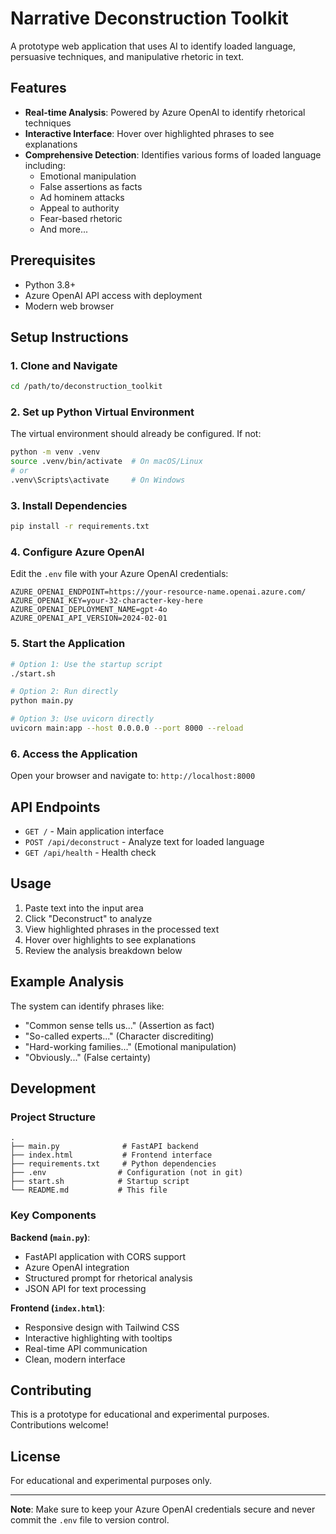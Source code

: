 # Narrative Deconstruction Toolkit

A prototype web application that uses AI to identify loaded language, persuasive techniques, and manipulative rhetoric in text.

## Features

- **Real-time Analysis**: Powered by Azure OpenAI to identify rhetorical techniques
- **Interactive Interface**: Hover over highlighted phrases to see explanations
- **Comprehensive Detection**: Identifies various forms of loaded language including:
  - Emotional manipulation
  - False assertions as facts
  - Ad hominem attacks
  - Appeal to authority
  - Fear-based rhetoric
  - And more...

## Prerequisites

- Python 3.8+
- Azure OpenAI API access with deployment
- Modern web browser

## Setup Instructions

### 1. Clone and Navigate
```bash
cd /path/to/deconstruction_toolkit
```

### 2. Set up Python Virtual Environment
The virtual environment should already be configured. If not:
```bash
python -m venv .venv
source .venv/bin/activate  # On macOS/Linux
# or
.venv\Scripts\activate     # On Windows
```

### 3. Install Dependencies
```bash
pip install -r requirements.txt
```

### 4. Configure Azure OpenAI
Edit the `.env` file with your Azure OpenAI credentials:
```env
AZURE_OPENAI_ENDPOINT=https://your-resource-name.openai.azure.com/
AZURE_OPENAI_KEY=your-32-character-key-here
AZURE_OPENAI_DEPLOYMENT_NAME=gpt-4o
AZURE_OPENAI_API_VERSION=2024-02-01
```

### 5. Start the Application
```bash
# Option 1: Use the startup script
./start.sh

# Option 2: Run directly
python main.py

# Option 3: Use uvicorn directly
uvicorn main:app --host 0.0.0.0 --port 8000 --reload
```

### 6. Access the Application
Open your browser and navigate to: `http://localhost:8000`

## API Endpoints

- `GET /` - Main application interface
- `POST /api/deconstruct` - Analyze text for loaded language
- `GET /api/health` - Health check

## Usage

1. Paste text into the input area
2. Click "Deconstruct" to analyze
3. View highlighted phrases in the processed text
4. Hover over highlights to see explanations
5. Review the analysis breakdown below

## Example Analysis

The system can identify phrases like:
- "Common sense tells us..." (Assertion as fact)
- "So-called experts..." (Character discrediting)
- "Hard-working families..." (Emotional manipulation)
- "Obviously..." (False certainty)

## Development

### Project Structure
```
.
├── main.py              # FastAPI backend
├── index.html           # Frontend interface
├── requirements.txt     # Python dependencies
├── .env                # Configuration (not in git)
├── start.sh            # Startup script
└── README.md           # This file
```

### Key Components

**Backend (`main.py`)**:
- FastAPI application with CORS support
- Azure OpenAI integration
- Structured prompt for rhetorical analysis
- JSON API for text processing

**Frontend (`index.html`)**:
- Responsive design with Tailwind CSS
- Interactive highlighting with tooltips
- Real-time API communication
- Clean, modern interface

## Contributing

This is a prototype for educational and experimental purposes. Contributions welcome!

## License

For educational and experimental purposes only.

---

**Note**: Make sure to keep your Azure OpenAI credentials secure and never commit the `.env` file to version control.
